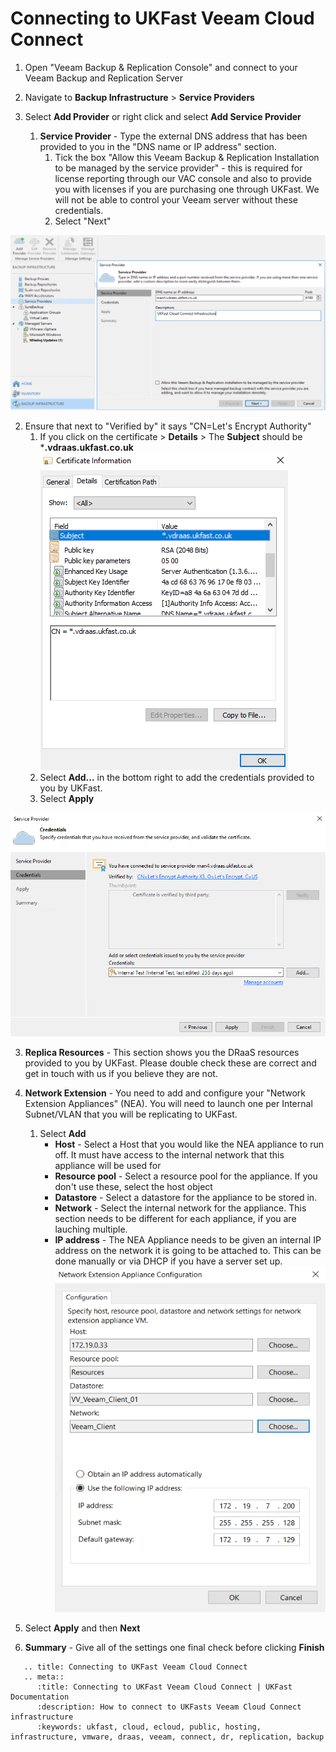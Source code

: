 # Connecting to UKFast Veeam Cloud Connect

1. Open "Veeam Backup & Replication Console" and connect to your Veeam Backup and Replication Server

2. Navigate to **Backup Infrastructure** > **Service Providers**

3. Select **Add Provider** or right click and select **Add Service Provider**

   1. **Service Provider** - Type the external DNS address that has been provided to you in the "DNS name or IP address" section.
       1. Tick the box "Allow this Veeam Backup & Replication Installation to be managed by the service provider" - this is required for license reporting through our VAC console and also to provide you with licenses if you are purchasing one through UKFast. We will not be able to control your Veeam server without these credentials.
       2. Select "Next"

![Connect to UKast Cloud Connect Infrastructure](files/connecttoserviceprovider/connecttoserviceprovider.png)

   2. Ensure that next to "Verified by" it says "CN=Let's Encrypt Authority"
      1. If you click on the certificate > **Details** > The **Subject** should be ***.vdraas.ukfast.co.uk**
      ![Connect to UKast Cloud Connect Infrastructure](files/connecttoserviceprovider/connecttoserviceprovider_cert.png)
      2. Select **Add...** in the bottom right to add the credentials provided to you by UKFast.
      3. Select **Apply**

  ![Connect to UKast Cloud Connect Infrastructure](files/connecttoserviceprovider/connecttoserviceprovider_credentials.png)


   3. **Replica Resources** - This section shows you the DRaaS resources provided to you by UKFast.  Please double check these are correct and get in touch with us if you believe they are not.

   4. **Network Extension** - You need to add and configure your "Network Extension Appliances" (NEA). You will need to launch one per Internal Subnet/VLAN that you will be replicating to UKFast.
      1. Select **Add**
         * **Host** - Select a Host that you would like the NEA appliance to run off. It must have access to the internal network that this appliance will be used for
         * **Resource pool** - Select a resource pool for the appliance. If you don't use these, select the host object
         * **Datastore** - Select a datastore for the appliance to be stored in.
         * **Network** - Select the internal network for the appliance. This section needs to be different for each appliance, if you are lauching multiple.
         * **IP address** - The NEA Appliance needs to be given an internal IP address on the network it is going to be attached to. This can be done manually or via DHCP if you have a server set up.
         ![Connect to UKast Cloud Connect Infrastructure](files/connecttoserviceprovider/connecttoserviceprovider_add_nea.png)
   5. Select **Apply** and then **Next**
   6. **Summary** - Give all of the settings one final check before clicking **Finish**

```eval_rst
   .. title: Connecting to UKFast Veeam Cloud Connect
   .. meta::
      :title: Connecting to UKFast Veeam Cloud Connect | UKFast Documentation
      :description: How to connect to UKFasts Veeam Cloud Connect infrastructure
      :keywords: ukfast, cloud, ecloud, public, hosting, infrastructure, vmware, draas, veeam, connect, dr, replication, backup
```
